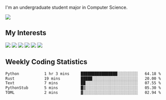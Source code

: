 I'm an undergraduate student major in Computer Science.

![](https://github-readme-stats.vercel.app/api?username=littzhch&theme=radical)

## My Interests

![](https://img.shields.io/badge/Python-3776AB?style=flat&labelColor=FFD43B&logoColor=3776AB&logo=python)
![](https://img.shields.io/badge/C-00599C?style=flat&labelColor=01427d&logoColor=6295cb&logo=c)
![](https://img.shields.io/badge/Rust-ffffff?style=flat&labelColor=ffffff&logoColor=000000&logo=rust)
![](https://img.shields.io/badge/LaTeX-008080?style=flat&labelColor=eeece5&logoColor=008080&logo=latex)
![](https://img.shields.io/badge/OpenGL-5487b2?style=flat&labelColor=ffffff&logoColor=5487b2&logo=opengl)
![](https://img.shields.io/badge/archlinux-1793d1?style=flat&labelColor=333333&logoColor=1793d1&logo=archlinux)

## Weekly Coding Statistics
<!--START_SECTION:waka-->

```txt
Python           1 hr 3 mins     ████████████████░░░░░░░░░   64.18 %
Rust             19 mins         █████░░░░░░░░░░░░░░░░░░░░   20.00 %
Text             7 mins          ██░░░░░░░░░░░░░░░░░░░░░░░   07.55 %
PythonStub       5 mins          █▒░░░░░░░░░░░░░░░░░░░░░░░   05.30 %
TOML             2 mins          ▓░░░░░░░░░░░░░░░░░░░░░░░░   02.94 %
```

<!--END_SECTION:waka-->
